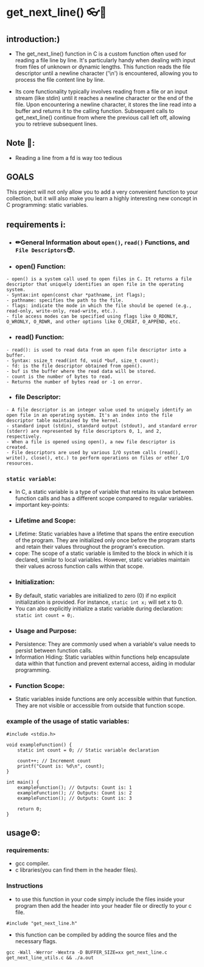 # get_next_line() 👓📁

## introduction:)

- The get_next_line() function in C is a custom function often used for reading a file line by line. It's particularly handy when dealing with input from files of unknown or dynamic lengths. This function reads the file descriptor until a newline character ('\n') is encountered, allowing you to process the file content line by line.

- Its core functionality typically involves reading from a file or an input stream (like stdin) until it reaches a newline character or the end of the file. Upon encountering a newline character, it stores the line read into a buffer and returns it to the calling function. Subsequent calls to get_next_line() continue from where the previous call left off, allowing you to retrieve subsequent lines.

## Note 🚨: 
- Reading a line from a fd is way too tedious
## GOALS
This project will not only allow you to add a very convenient function to your collection, but it will also make you learn a highly interesting new concept in C programming: static variables.

## requirements ℹ️:

- ### ✏General Information about `open()`, `read()` Functions, and `File Descriptors`😎.

- ### open() Function:
```
- open() is a system call used to open files in C. It returns a file descriptor that uniquely identifies an open file in the operating system.
- Syntax:int open(const char *pathname, int flags);
- pathname: specifies the path to the file.
- flags: indicate the mode in which the file should be opened (e.g., read-only, write-only, read-write, etc.).
- file access modes can be specified using flags like O_RDONLY, O_WRONLY, O_RDWR, and other options like O_CREAT, O_APPEND, etc.
```
- ### read() Function:
```
- read(): is used to read data from an open file descriptor into a buffer.
- Syntax: ssize_t read(int fd, void *buf, size_t count);
- fd: is the file descriptor obtained from open().
- buf is the buffer where the read data will be stored.
- count is the number of bytes to read.
- Returns the number of bytes read or -1 on error.
```
- ### file Descriptor:
```
- A file descriptor is an integer value used to uniquely identify an open file in an operating system. It's an index into the file descriptor table maintained by the kernel.
- standard input (stdin), standard output (stdout), and standard error (stderr) are represented by file descriptors 0, 1, and 2, respectively.
- When a file is opened using open(), a new file descriptor is created.
- File descriptors are used by various I/O system calls (read(), write(), close(), etc.) to perform operations on files or other I/O resources.
```
### `static variable`:
- In C, a static variable is a type of variable that retains its value between function calls and has a different scope compared to regular variables.
- important key-points:
- ###  Lifetime and Scope:
- Lifetime: Static variables have a lifetime that spans the entire execution of the program. They are initialized only once before the program starts and retain their values throughout the program's execution.
- cope: The scope of a static variable is limited to the block in which it is declared, similar to local variables. However, static variables maintain their values across function calls within that scope.
- ### Initialization:
- By default, static variables are initialized to zero (0) if no explicit initialization is provided. For instance, `static int x;` will set x to 0.
- You can also explicitly initialize a static variable during declaration: `static int count = 0;`.
- ### Usage and Purpose:
- Persistence: They are commonly used when a variable's value needs to persist between function calls.
- Information Hiding: Static variables within functions help encapsulate data within that function and prevent external access, aiding in modular programming.
- ### Function Scope:
- Static variables inside functions are only accessible within that function. They are not visible or accessible from outside that function scope.

### example of the usage of static variables:
```
#include <stdio.h>

void exampleFunction() {
    static int count = 0; // Static variable declaration

    count++; // Increment count
    printf("Count is: %d\n", count);
}

int main() {
    exampleFunction(); // Outputs: Count is: 1
    exampleFunction(); // Outputs: Count is: 2
    exampleFunction(); // Outputs: Count is: 3

    return 0;
}
```
## usage⚙️:

### requirements:
- gcc compiler.
- c libraries(you can find them in the header files).
### Instructions
- to use this function in your code simply include the files inside your program then add the header into your header file or directly to your c file.
```
#include "get_next_line.h"
```
- this function can be compiled by adding the source files and the necessary flags.
```
gcc -Wall -Werror -Wextra -D BUFFER_SIZE=xx get_next_line.c get_next_line_utils.c && ./a.out
```



